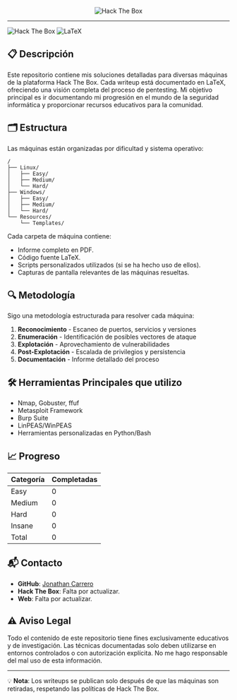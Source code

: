 <p align="center">
  <img src="https://i.ibb.co/tM9v7nR5/image-5.png" alt="Hack The Box">
</p>

--- 

![Hack The Box](https://img.shields.io/badge/Hack%20The%20Box-9FEF00?style=for-the-badge&logo=hackthebox&logoColor=black)
![LaTeX](https://img.shields.io/badge/LaTeX-008080?style=for-the-badge&logo=latex&logoColor=white)

## 📋 Descripción

Este repositorio contiene mis soluciones detalladas para diversas máquinas de la plataforma Hack The Box. Cada writeup está documentado en LaTeX, ofreciendo una visión completa del proceso de pentesting. Mi objetivo principal es ir documentando mi progresión en el mundo de la seguridad informática y proporcionar recursos educativos para la comunidad.

## 🗂️ Estructura

Las máquinas están organizadas por dificultad y sistema operativo:

```
/
├── Linux/
│   ├── Easy/
│   ├── Medium/
│   └── Hard/
├── Windows/
│   ├── Easy/
│   ├── Medium/
│   └── Hard/
└── Resources/
    └── Templates/
```

Cada carpeta de máquina contiene:
- Informe completo en PDF.
- Código fuente LaTeX.
- Scripts personalizados utilizados (si se ha hecho uso de ellos).
- Capturas de pantalla relevantes de las máquinas resueltas.

## 🔍 Metodología

Sigo una metodología estructurada para resolver cada máquina:

1. **Reconocimiento** - Escaneo de puertos, servicios y versiones
2. **Enumeración** - Identificación de posibles vectores de ataque
3. **Explotación** - Aprovechamiento de vulnerabilidades
4. **Post-Explotación** - Escalada de privilegios y persistencia
5. **Documentación** - Informe detallado del proceso

## 🛠️ Herramientas Principales que utilizo

- Nmap, Gobuster, ffuf
- Metasploit Framework
- Burp Suite
- LinPEAS/WinPEAS
- Herramientas personalizadas en Python/Bash

## 📈 Progreso

| Categoría | Completadas |
|-----------|-------------|
| Easy      | 0           |
| Medium    | 0           |
| Hard      | 0           |
| Insane    | 0           |
| Total     | 0           |

## 📬 Contacto

- **GitHub**: [Jonathan Carrero](https://github.com/joncarre)
- **Hack The Box**: Falta por actualizar.
- **Web**: Falta por actualizar.

## ⚠️ Aviso Legal

Todo el contenido de este repositorio tiene fines exclusivamente educativos y de investigación. Las técnicas documentadas solo deben utilizarse en entornos controlados o con autorización explícita. No me hago responsable del mal uso de esta información.

---

💡 **Nota**: Los writeups se publican solo después de que las máquinas son retiradas, respetando las políticas de Hack The Box.
